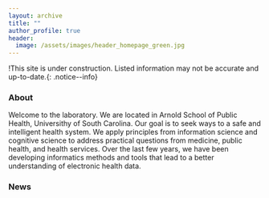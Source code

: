 ```yaml
---
layout: archive
title: ""
author_profile: true
header: 
  image: /assets/images/header_homepage_green.jpg
---
```


!This site is under construction. Listed information may not be accurate and up-to-date.{: .notice--info}


### About
Welcome to the laboratory. We are located in Arnold School of Public Health, Universithy of South Carolina. Our goal is to seek ways to a safe and intelligent health system. We apply principles from information science and cognitive science to address practical questions from medicine, public health, and health services. Over the last few years, we have been developing informatics methods and tools that lead to a better understanding of electronic health data.



### News
